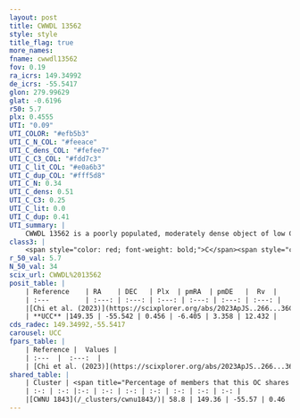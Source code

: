 ```yaml
---
layout: post
title: CWWDL 13562
style: style
title_flag: true
more_names: 
fname: cwwdl13562
fov: 0.19
ra_icrs: 149.34992
de_icrs: -55.5417
glon: 279.99629
glat: -0.6196
r50: 5.7
plx: 0.4555
UTI: "0.09"
UTI_COLOR: "#efb5b3"
UTI_C_N_COL: "#feeace"
UTI_C_dens_COL: "#fefee7"
UTI_C_C3_COL: "#fdd7c3"
UTI_C_lit_COL: "#e0a6b3"
UTI_C_dup_COL: "#fff5d8"
UTI_C_N: 0.34
UTI_C_dens: 0.51
UTI_C_C3: 0.25
UTI_C_lit: 0.0
UTI_C_dup: 0.41
UTI_summary: |
    CWWDL 13562 is a poorly populated, moderately dense object of low C3 quality. It was recently reported in the literature.<br><br><span style="color: #99180f; font-weight: bold;">Warning: </span>This is possibly a duplicated object, which shares a significant percentage of members with at least one previously reported entry.
class3: |
    <span style="color: red; font-weight: bold;">C</span><span style="color: red; font-weight: bold;">C</span>
r_50_val: 5.7
N_50_val: 34
scix_url: CWWDL%2013562
posit_table: |
    | Reference    | RA    | DEC   | Plx  | pmRA  | pmDE   |  Rv  |
    | :---         | :---: | :---: | :---: | :---: | :---: | :---: |
    |[Chi et al. (2023)](https://scixplorer.org/abs/2023ApJS..266...36C) | 149.312 | -55.546 | 0.446 | -6.301 | 3.421 | 28.165 |
    | **UCC** |149.35 | -55.542 | 0.456 | -6.405 | 3.358 | 12.432 | 
cds_radec: 149.34992,-55.5417
carousel: UCC
fpars_table: |
    | Reference |  Values |
    | :---  |  :---:  |
    | [Chi et al. (2023)](https://scixplorer.org/abs/2023ApJS..266...36C) | `logAge=6.92, Z=0.32` |
shared_table: |
    | Cluster | <span title="Percentage of members that this OC shares with the ones listed">%</span>   | RA   | DEC   | Plx   | pmRA  | pmDE  | Rv | UTI |
    | :-: | :-: |:-: | :-: | :-: | :-: | :-: | :-: | :-: |
    |[CWNU 1843](/_clusters/cwnu1843/)| 58.8 | 149.36 | -55.57 | 0.46 | -6.47 | 3.32 | -- |0.39 |
---
```

